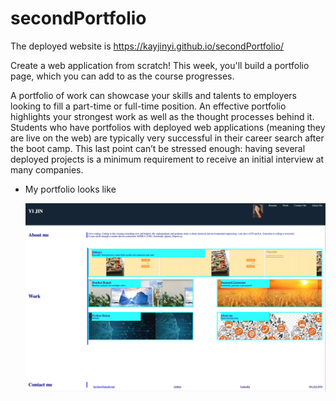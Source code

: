 # secondPortfolio
The deployed website is 
https://kayjinyi.github.io/secondPortfolio/

 Create a web application from scratch! This week, you'll build a portfolio page, which you can add to as the course progresses. 

A portfolio of work can showcase your skills and talents to employers looking to fill a part-time or full-time position. An effective portfolio highlights your strongest work as well as the thought processes behind it. Students who have portfolios with deployed web applications (meaning they are live on the web) are typically very successful in their career search after the boot camp. This last point can’t be stressed enough: having several deployed projects is a minimum requirement to receive an initial interview at many companies. 



* My portfolio looks like

    ![Updated.](./assets/images/ScreenShot.png)